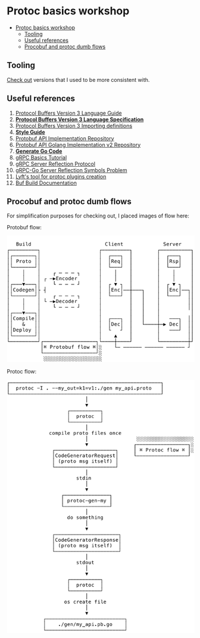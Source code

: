 # Protoc basics workshop

<!-- TOC -->

- [Protoc basics workshop](#protoc-basics-workshop)
    - [Tooling](#tooling)
    - [Useful references](#useful-references)
    - [Procobuf and protoc dumb flows](#procobuf-and-protoc-dumb-flows)

<!-- /TOC -->

## Tooling

[Check out](./tools.md) versions that I used to be more consistent with.

## Useful references

1. [Protocol Buffers Version 3 Language Guide](<https://developers.google.com/protocol-buffers/docs/proto3>)
1. **[Protocol Buffers Version 3 Language Specification](<https://developers.google.com/protocol-buffers/docs/reference/proto3-spec>)**
1. [Protocol Buffers Version 3 Importing definitions](<https://developers.google.com/protocol-buffers/docs/proto3#importing_definitions>)
1. **[Style Guide](<https://developers.google.com/protocol-buffers/docs/style>)**
1. [Protobuf API Implementation Repository](<https://github.com/protocolbuffers/protobuf>)
1. [Protobuf API Golang Implementation v2 Repository](<https://github.com/protocolbuffers/protobuf-go>)
1. **[Generate Go Code](<https://developers.google.com/protocol-buffers/docs/reference/go-generated>)**
1. [gRPC Basics Tutorial](<https://grpc.io/docs/languages/go/basics/>)
1. [gRPC Server Reflection Protocol](<https://github.com/grpc/grpc/blob/master/doc/server-reflection.md>)
1. [gRPC-Go Server Reflection Symbols Problem](<https://github.com/grpc/grpc-go/issues/2328#issuecomment-424422612>)
1. [Lyft's tool for protoc plugins creation](<https://github.com/lyft/protoc-gen-star>)
1. [Buf Build Documentation](<https://docs.buf.build>)

## Procobuf and protoc dumb flows

For simplification purposes for checking out, I placed images of flow here:

Protobuf flow:

![protobuf_flow](./01_intro/pb.svg)

Protoc flow:

![protoc_flow](./02_plugins/protoc.svg)
